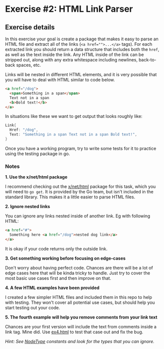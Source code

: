 # Exercise #2: HTML Link Parser

## Exercise details

In this exercise your goal is create a package that makes it easy to parse an HTML file and extract all of the links (`<a href="">...</a>` tags). For each extracted link you should return a data structure that includes both the `href`, as well as the text inside the link. Any HTML inside of the link can be stripped out, along with any extra whitespace including newlines, back-to-back spaces, etc.

Links will be nested in different HTML elements, and it is very possible that you will have to deal with HTML similar to code below.

```html
<a href="/dog">
  <span>Something in a span</span>
  Text not in a span
  <b>Bold text!</b>
</a>
```

In situations like these we want to get output that looks roughly like:

```go
Link{
  Href: "/dog",
  Text: "Something in a span Text not in a span Bold text!",
}
```

Once you have a working program, try to write some tests for it to practice using the testing package in go.


### Notes

**1. Use the x/net/html package**

I recommend checking out the [x/net/html](https://godoc.org/golang.org/x/net/html) package for this task, which you will need to `go get`. It is provided by the Go team, but isn't included in the standard library. This makes it a little easier to parse HTML files.


**2. Ignore nested links**

You can ignore any links nested inside of another link. Eg with following HTML:

```html
<a href="#">
  Something here <a href="/dog">nested dog link</a>
</a>
```

It is okay if your code returns only the outside link.

**3. Get something working before focusing on edge-cases**

Don't worry about having perfect code. Chances are there will be a lot of edge cases here that will be kinda tricky to handle. Just try to cover the most basic use cases first and then improve on that.

**4. A few HTML examples have been provided**

I created a few simpler HTML files and included them in this repo to help with testing. They won't cover all potential use cases, but should help you start testing out your code.


**5. The fourth example will help you remove comments from your link text**

Chances are your first version will include the text from comments inside a link tag. Mine did. Use [ex4.html](ex4.html) to test that case out and fix the bug.

*Hint: See [NodeType](https://godoc.org/golang.org/x/net/html#NodeType) constants and look for the types that you can ignore.*
